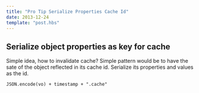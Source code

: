 ```yaml
---
title: "Pro Tip Serialize Properties Cache Id"
date: 2013-12-24
template: "post.hbs"
---
```


## Serialize object properties as key for cache

Simple idea, how to invalidate cache? Simple pattern would be to have the sate 
of the object reflected in its cache id. Serialize its properties and values
as the id.

```
JSON.encode(vo) + timestamp + ".cache"
```